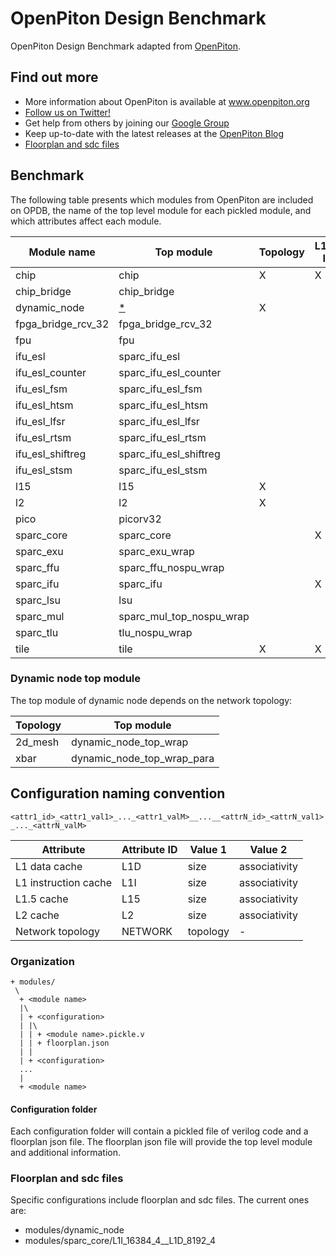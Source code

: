# OpenPiton Design Benchmark
OpenPiton Design Benchmark adapted from [OpenPiton](https://github.com/PrincetonUniversity/openpiton).

## Find out more

- More information about OpenPiton is available at www.openpiton.org
- [Follow us on Twitter!](https://www.twitter.com/openpiton)
- Get help from others by joining our [Google Group](https://groups.google.com/group/openpiton)
- Keep up-to-date with the latest releases at the [OpenPiton Blog](https://openpiton-blog.princeton.edu)
- [Floorplan and sdc files](#floorplan-and-sdc-files)

## Benchmark

The following table presents which modules from OpenPiton are included on OPDB, the name of the
top level module for each pickled module, and which attributes affect each module.


| Module name        | Top module                    | Topology | L1-I | L1-D | L1.5 | L2 |
|--------------------|--------------------------     |----------|------|------|------|----|
| chip               | chip                          | X        | X    | X    | X    | X  |
| chip_bridge        | chip_bridge                   |          |      |      |      |    |
| dynamic_node       | [*](#dynamic-node-top-module) | X        |      |      |      |    |
| fpga_bridge_rcv_32 | fpga_bridge_rcv_32            |          |      |      |      |    |
| fpu                | fpu                           |          |      |      |      |    |
| ifu_esl            | sparc_ifu_esl                 |          |      |      |      |    |
| ifu_esl_counter    | sparc_ifu_esl_counter         |          |      |      |      |    |
| ifu_esl_fsm        | sparc_ifu_esl_fsm             |          |      |      |      |    |
| ifu_esl_htsm       | sparc_ifu_esl_htsm            |          |      |      |      |    |
| ifu_esl_lfsr       | sparc_ifu_esl_lfsr            |          |      |      |      |    |
| ifu_esl_rtsm       | sparc_ifu_esl_rtsm            |          |      |      |      |    |
| ifu_esl_shiftreg   | sparc_ifu_esl_shiftreg        |          |      |      |      |    |
| ifu_esl_stsm       | sparc_ifu_esl_stsm            |          |      |      |      |    |
| l15                | l15                           | X        |      | X    | X    | X  |
| l2                 | l2                            | X        |      |      | X    | X  |
| pico               | picorv32                      |          |      |      |      |    |
| sparc_core         | sparc_core                    |          | X    | X    |      |    |
| sparc_exu          | sparc_exu_wrap                |          |      |      |      |    |
| sparc_ffu          | sparc_ffu_nospu_wrap          |          |      |      |      |    |
| sparc_ifu          | sparc_ifu                     |          | X    |      |      |    |
| sparc_lsu          | lsu                           |          |      | X    |      |    |
| sparc_mul          | sparc_mul_top_nospu_wrap      |          |      |      |      |    |
| sparc_tlu          | tlu_nospu_wrap                |          |      |      |      |    |
| tile               | tile                          | X        | X    | X    | X    | X  |

### Dynamic node top module
The top module of dynamic node depends on the network topology:

| Topology | Top module                 |
|----------|----------------------------|
| 2d_mesh  | dynamic_node_top_wrap      |
| xbar     | dynamic_node_top_wrap_para |

## Configuration naming convention



`<attr1_id>_<attr1_val1>_..._<attr1_valM>__...__<attrN_id>_<attrN_val1>_..._<attrN_valM>`

Attribute            | Attribute ID | Value 1  | Value 2       |
---------------------|--------------|----------|---------------|
L1 data cache        | L1D          | size     | associativity |
L1 instruction cache | L1I          | size     | associativity |
L1.5 cache           | L15          | size     | associativity |
L2 cache             | L2           | size     | associativity |
Network topology     | NETWORK      | topology | -             |


### Organization

```
+ modules/
 \
  + <module name>
  |\
  | + <configuration>
  | |\
  | | + <module name>.pickle.v
  | | + floorplan.json
  | |
  | + <configuration>
  ...
  |
  + <module name>
```
#### Configuration folder

Each configuration folder will contain a pickled file of verilog code and a floorplan json file.
The floorplan json file will provide the top level module and additional information.

### Floorplan and sdc files

Specific configurations include floorplan and sdc files. The current ones are:

* modules/dynamic_node
* modules/sparc_core/L1I_16384_4__L1D_8192_4